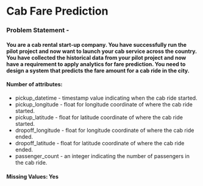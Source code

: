 # Cab Fare Prediction
### Problem Statement​ -

#### You are a cab rental start-up company. You have successfully run the pilot project and now want to launch your cab service across the country. You have collected the historical data from your pilot project and now have a requirement to apply analytics for fare prediction. You need to design a system that predicts the fare amount for a cab ride in the city.



#### Number of attributes:
- pickup_datetime - timestamp value indicating when the cab ride started.
- pickup_longitude - float for longitude coordinate of where the cab ride started.
- pickup_latitude - float for latitude coordinate of where the cab ride started.
- dropoff_longitude - float for longitude coordinate of where the cab ride ended.
- dropoff_latitude - float for latitude coordinate of where the cab ride ended.
- passenger_count - an integer indicating the number of passengers in the cab ride.

#### Missing Values​: Yes
